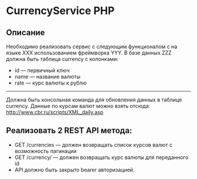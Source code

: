 # CurrencyService PHP

## Описание
Необходимо реализовать сервис с следующим функционалом с на языке XXX использованием фреймворка YYY.
В базе данных ZZZ должна быть таблица currency c колонками:
- id — первичный ключ
- name — название валюты
- rate — курс валюты к рублю

------

Должна быть консольная команда для обновления данных в таблице currency. Данные по курсам валют можно взять отсюда: http://www.cbr.ru/scripts/XML_daily.asp

## Реализовать 2 REST API метода:
- GET /currencies — должен возвращать список курсов валют с возможность пагинации
- GET /currency/ — должен возвращать курс валюты для переданного id
- API должно быть закрыто bearer авторизацией.
